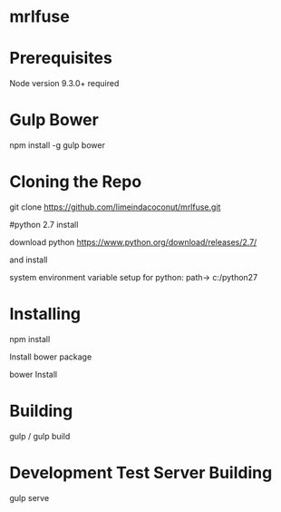 # mrlfuse

# Prerequisites
Node version 9.3.0+ required

# Gulp Bower

npm install -g gulp bower

# Cloning the Repo

git clone https://github.com/limeindacoconut/mrlfuse.git

#python 2.7 install

download python https://www.python.org/download/releases/2.7/

and install

system environment variable setup for python: path-> c:/python27

# Installing

npm install

Install bower package

bower Install

# Building

gulp / gulp build

# Development Test Server Building

gulp serve